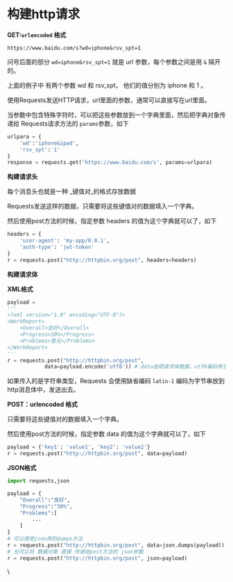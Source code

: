 # 构建http请求

**GET:`urlencoded` 格式**

`https://www.baidu.com/s?wd=iphone&rsv_spt=1`

问号后面的部分 `wd=iphone&rsv_spt=1` 就是 url 参数，每个参数之间是用 `&` 隔开的。

上面的例子中 有两个参数 wd 和 rsv\_spt， 他们的值分别为 iphone 和 1 。

使用Requests发送HTTP请求，url里面的参数，通常可以直接写在url里面。

当参数中包含特殊字符时，可以把这些参数放到一个字典里面，然后把字典对象传递给 Requests请求方法的 `params`参数，如下

```python
urlpara = {
    'wd':'iphone&ipad',
    'rsv_spt':'1'
}
​response = requests.get('https://www.baidu.com/s', params=urlpara)
```

**构建请求头**

每个消息头也就是一种 _键值对_的格式存放数据

Requests发送这样的数据，只需要将这些键值对的数据填入一个字典。

然后使用post方法的时候，指定参数 headers 的值为这个字典就可以了，如下

```python
headers = {
    'user-agent': 'my-app/0.0.1',
    'auth-type': 'jwt-token'
}
​r = requests.post("http://httpbin.org/post", headers=headers)
```

**构建请求体**

**XML格式**

```python
payload = 
'''
<?xml version="1.0" encoding="UTF-8"?>
<WorkReport>
    <Overall>良好</Overall>    
    <Progress>30%</Progress>    
    <Problems>暂无</Problems>
</WorkReport>
'''​
r = requests.post("http://httpbin.org/post",                  
            data=payload.encode('utf8')) # data指明请求体数据，utf8编码用于包含中文的数据
```

如果传入的是字符串类型，Requests 会使用缺省编码 `latin-1` 编码为字节串放到http消息体中，发送出去。

**POST：urlencoded 格式**

只需要将这些键值对的数据填入一个字典。

然后使用post方法的时候，指定参数 data 的值为这个字典就可以了，如下

```python
payload = {'key1': 'value1', 'key2': 'value2'}
​r = requests.post("http://httpbin.org/post", data=payload)
```

**JSON格式**

```python
import requests,json

payload = {
    "Overall":"良好",
    "Progress":"30%",
    "Problems":[
        ...
    ]
}
# 可以使用json库的dumps方法
r = requests.post("http://httpbin.org/post", data=json.dumps(payload))
# 也可以将 数据对象 直接 传递给post方法的 json参数
r = requests.post("http://httpbin.org/post", json=payload)
```

\
